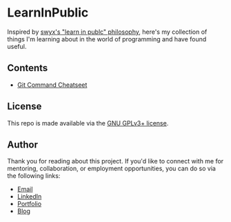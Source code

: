 # LearnInPublic

Inspired by [swyx's "learn in publc" philosophy](https://www.swyx.io/learn-in-public), here's my collection of things I'm learning about in the world of programming and have found useful. 

## Contents 

* [Git Command Cheatseet](./git-cheatsheet.md)

## License

This repo is made available via the [GNU GPLv3+ license](./LICENSE).

## Author

Thank you for reading about this project. If you'd like to connect with me for mentoring, collaboration, or employment opportunities, you can do so via the following links:

- <a href="mailto:msg.for.anthony.p6ht3@simplelogin.com?subject=Nice GitHub Project&body=Hey Anthony, I saw your GitHub project. Let's talk!">Email</a>
- [LinkedIn](https://linkedin.com/in/anthonynanfito)
- [Portfolio](https://ananfito.github.io)
- [Blog](https://ananfito.hashnode.dev)